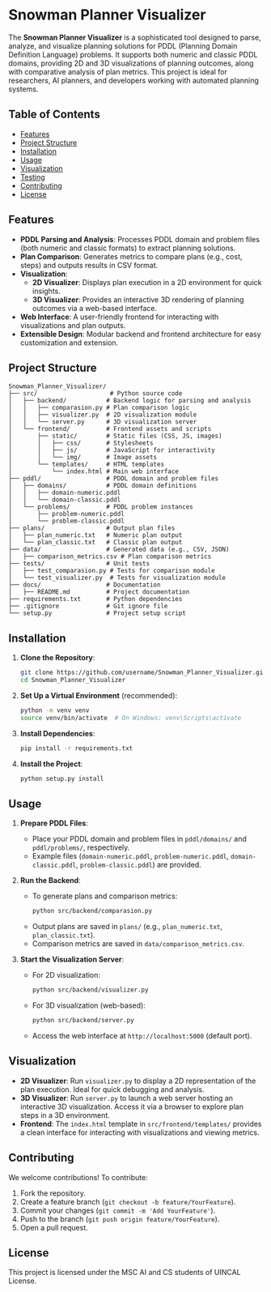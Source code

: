 # Snowman Planner Visualizer

The **Snowman Planner Visualizer** is a sophisticated tool designed to parse, analyze, and visualize planning solutions for PDDL (Planning Domain Definition Language) problems. It supports both numeric and classic PDDL domains, providing 2D and 3D visualizations of planning outcomes, along with comparative analysis of plan metrics. This project is ideal for researchers, AI planners, and developers working with automated planning systems.

## Table of Contents
- [Features](#features)
- [Project Structure](#project-structure)
- [Installation](#installation)
- [Usage](#usage)
- [Visualization](#visualization)
- [Testing](#testing)
- [Contributing](#contributing)
- [License](#license)

## Features
- **PDDL Parsing and Analysis**: Processes PDDL domain and problem files (both numeric and classic formats) to extract planning solutions.
- **Plan Comparison**: Generates metrics to compare plans (e.g., cost, steps) and outputs results in CSV format.
- **Visualization**:
  - **2D Visualizer**: Displays plan execution in a 2D environment for quick insights.
  - **3D Visualizer**: Provides an interactive 3D rendering of planning outcomes via a web-based interface.
- **Web Interface**: A user-friendly frontend for interacting with visualizations and plan outputs.
- **Extensible Design**: Modular backend and frontend architecture for easy customization and extension.

## Project Structure
```
Snowman_Planner_Visualizer/
├── src/                    # Python source code
│   ├── backend/           # Backend logic for parsing and analysis
│   │   ├── comparasion.py # Plan comparison logic
│   │   ├── visualizer.py  # 2D visualization module
│   │   └── server.py      # 3D visualization server
│   └── frontend/          # Frontend assets and scripts
│       ├── static/        # Static files (CSS, JS, images)
│       │   ├── css/       # Stylesheets
│       │   ├── js/        # JavaScript for interactivity
│       │   └── img/       # Image assets
│       └── templates/     # HTML templates
│           └── index.html # Main web interface
├── pddl/                  # PDDL domain and problem files
│   ├── domains/           # PDDL domain definitions
│   │   ├── domain-numeric.pddl
│   │   └── domain-classic.pddl
│   └── problems/          # PDDL problem instances
│       ├── problem-numeric.pddl
│       └── problem-classic.pddl
├── plans/                 # Output plan files
│   ├── plan_numeric.txt   # Numeric plan output
│   └── plan_classic.txt   # Classic plan output
├── data/                  # Generated data (e.g., CSV, JSON)
│   ├── comparison_metrics.csv # Plan comparison metrics
├── tests/                 # Unit tests
│   ├── test_comparasion.py # Tests for comparison module
│   └── test_visualizer.py  # Tests for visualization module
├── docs/                  # Documentation
│   ├── README.md          # Project documentation
├── requirements.txt       # Python dependencies
├── .gitignore             # Git ignore file
└── setup.py               # Project setup script
```

## Installation
1. **Clone the Repository**:
   ```bash
   git clone https://github.com/username/Snowman_Planner_Visualizer.git
   cd Snowman_Planner_Visualizer
   ```

2. **Set Up a Virtual Environment** (recommended):
   ```bash
   python -m venv venv
   source venv/bin/activate  # On Windows: venv\Scripts\activate
   ```

3. **Install Dependencies**:
   ```bash
   pip install -r requirements.txt
   ```
4. **Install the Project**:
   ```bash
   python setup.py install
   ```

## Usage
1. **Prepare PDDL Files**:
   - Place your PDDL domain and problem files in `pddl/domains/` and `pddl/problems/`, respectively.
   - Example files (`domain-numeric.pddl`, `problem-numeric.pddl`, `domain-classic.pddl`, `problem-classic.pddl`) are provided.

2. **Run the Backend**:
   - To generate plans and comparison metrics:
     ```bash
     python src/backend/comparasion.py
     ```
   - Output plans are saved in `plans/` (e.g., `plan_numeric.txt`, `plan_classic.txt`).
   - Comparison metrics are saved in `data/comparison_metrics.csv`.

3. **Start the Visualization Server**:
   - For 2D visualization:
     ```bash
     python src/backend/visualizer.py
     ```
   - For 3D visualization (web-based):
     ```bash
     python src/backend/server.py
     ```
   - Access the web interface at `http://localhost:5000` (default port).

## Visualization
- **2D Visualizer**: Run `visualizer.py` to display a 2D representation of the plan execution. Ideal for quick debugging and analysis.
- **3D Visualizer**: Run `server.py` to launch a web server hosting an interactive 3D visualization. Access it via a browser to explore plan steps in a 3D environment.
- **Frontend**: The `index.html` template in `src/frontend/templates/` provides a clean interface for interacting with visualizations and viewing metrics.

## Contributing
We welcome contributions! To contribute:
1. Fork the repository.
2. Create a feature branch (`git checkout -b feature/YourFeature`).
3. Commit your changes (`git commit -m 'Add YourFeature'`).
4. Push to the branch (`git push origin feature/YourFeature`).
5. Open a pull request.


## License
This project is licensed under the MSC AI and CS students of UINCAL License.